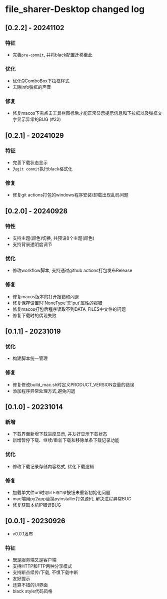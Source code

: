 # file_sharer-Desktop changed log


## [0.2.2] - 20241102
### 特征
- 完善`pre-commit`, 并将black配置迁移至此

### 优化
- 优化QComboBox下拉框样式
- 去除info弹框的声音

### 修复
- 修复macos下需点击工具栏图标后才能正常显示提示信息和下拉框以及弹框文字显示异常的BUG (#22)


## [0.2.1] - 20241029
### 特征
- 完善下载状态显示
- 为`git commit`执行black格式化

### 修复
- 修复git actions打包的windows程序安装/卸载出现乱码问题


## [0.2.0] - 20240928
### 特性
- 支持主题(颜色)切换, 共预设8个主题(颜色)
- 支持背景透明度调节

### 优化
- 修改workflow脚本, 支持通过github actions打包发布Release

### 修复
- 修复macos版本的打开报错和闪退
- 修复保存设置时'NoneType'无'put'属性的报错
- 修复macos打包后程序读取不到DATA_FILES中文件的问题
- 修复下载时的偶现失败


## [0.1.1] - 20231019
### 优化
- 构建脚本统一管理

### 修复
- 修复修改build_mac.sh时定义PRODUCT_VERSION变量的错误
- 添加程序异常处理方式,避免闪退


## [0.1.0] - 20231014
### 新增
- 下载界面新增下载进度显示, 并友好显示下载状态
- 新增暂停下载、继续/重新下载和移除单条下载记录功能

### 优化
- 修改下载记录存储内容格式, 优化下载逻辑

### 修复
- 加载单文件url时`返回上级目录`按钮未重新初始化问题
- mac端用py2app替换pyinstaller打包源码, 解决进程异常BUG
- 修复获取本机IP错误BUG


## [0.0.1] - 20230926
* v0.0.1发布
### 特征
- 既是服务端又是客户端
- 支持HTTP和FTP两种分享模式
- 支持断点续传/下载, 不惧下载中断
- 友好提示
- 还算不错的UI界面
- black style代码风格
